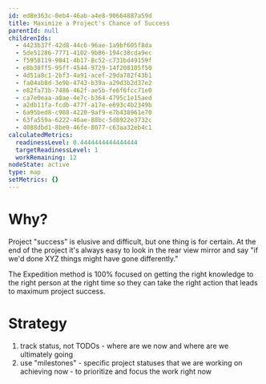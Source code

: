 ```yaml
---
id: ed8e363c-0eb4-46ab-a4e8-90664887a59d
title: Maximize a Project's Chance of Success
parentId: null
childrenIds:
  - 4423b37f-42d8-44c6-96ae-1a9bf605f8da
  - 5de51286-7771-4102-9b86-194c38cda9ec
  - f5958119-9841-4b17-8c52-c731bd49159f
  - e8b38ff5-95ff-4544-9729-14f208105f50
  - 4d51a8c1-2bf3-4a91-acef-29da782f43b1
  - fa04ab8d-3e9b-4743-b39a-a29d3b2d37e2
  - e82fa73b-7486-462f-ae5b-fe6f6fcc71e0
  - ca7e0eaa-a0ae-4e7c-b364-4795c1e15aed
  - a2db11fa-fcdb-477f-a17e-e693c4b2349b
  - 6a95bed8-c988-4220-9af9-e7b438961e70
  - 63fa559a-6222-46ae-88bc-5d8922e3732c
  - 4088dbd1-8be0-46fe-8077-c63aa32eb4c1
calculatedMetrics:
  readinessLevel: 0.4444444444444444
  targetReadinessLevel: 1
  workRemaining: 12
nodeState: active
type: map
setMetrics: {}
---
```

# Why?

Project "success" is elusive and difficult, but one thing is for certain. At the end of the project it's always easy to look in the rear view mirror and say "if we'd done XYZ things might have gone differently."

The Expedition method is 100% focused on getting the right knowledge to the right person at the right time so they can take the right action that leads to maximum project success.

# Strategy

1. track status, not TODOs - where are we now and where are we ultimately going
2. use "milestones" - specific project statuses that we are working on achieving now - to prioritize and focus the work right now